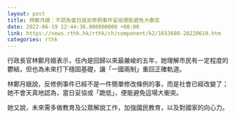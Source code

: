 ```yaml
---
layout: post
title: 林鄭月娥：不認為當日就反修例事件妥協便能避免大衝突
date: 2022-06-19 12:44:36.000000000 +08:00
link: https://news.rthk.hk/rthk/ch/component/k2/1653680-20220619.htm
categories: rthk
---
```


行政長官林鄭月娥表示，任內是回歸以來最嚴峻的五年，她理解市民有一定程度的鬱結，但也為未來打下穩固基礎，讓「一國兩制」重回正確軌道。

林鄭月娥說，反修例事件已經不是一件簡單修改條例的事，而是社會已經改變了；她不會天真地認為，當日妥協或「跪低」，便能避免這場大衝突。

她又說，未來需多做教育及公眾解說工作，加強國民教育，以及對國家的向心力。
